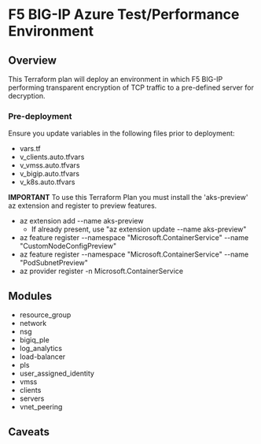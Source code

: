# F5 BIG-IP Azure Test/Performance Environment
## Overview
This Terraform plan will deploy an environment in which F5 BIG-IP performing transparent encryption 
of TCP traffic to a pre-defined server for decryption.

### Pre-deployment
Ensure you update variables in the following files prior to deployment:
- vars.tf
- v_clients.auto.tfvars
- v_vmss.auto.tfvars
- v_bigip.auto.tfvars
- v_k8s.auto.tfvars

**IMPORTANT**
To use this Terraform Plan you must install the 'aks-preview' az extension and register to preview features.

- az extension add --name aks-preview
  - If already present, use "az extension update --name aks-preview"
- az feature register --namespace "Microsoft.ContainerService" --name "CustomNodeConfigPreview"
- az feature register --namespace "Microsoft.ContainerService" --name "PodSubnetPreview"
- az provider register -n Microsoft.ContainerService


## Modules
- resource_group
- network
- nsg
- bigiq_ple
- log_analytics
- load-balancer
- pls
- user_assigned_identity
- vmss
- clients
- servers
- vnet_peering

## Caveats



